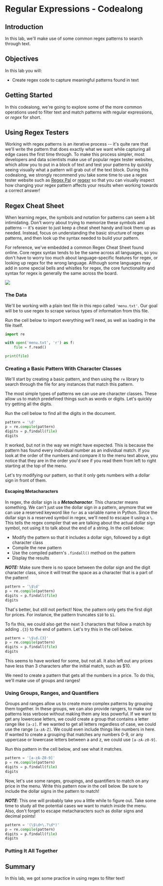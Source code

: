 # Regular Expressions - Codealong

## Introduction

In this lab, we'll make use of some common regex patterns to search through text. 

## Objectives

In this lab you will: 

- Create regex code to capture meaningful patterns found in text 

## Getting Started

In this codealong, we're going to explore some of the more common operations used to filter text and match patterns with regular expressions, or _regex_ for short. 


## Using Regex Testers

Working with regex patterns is an iterative process -- it's quite rare that we'll write the pattern that does exactly what we want while capturing all edge cases the first time through. To make this process simpler, most developers and data scientists make use of popular regex tester websites, which allow you to put in a block of text and test your patterns by quickly seeing visually what a pattern will grab out of the text block. During this codealong, we strongly recommend you take some time to use a regex tester website such as [Regex Pal](https://www.regexpal.com/) or [regexr](https://regexr.com/) so that you can visually inspect how changing your regex pattern affects your results when working towards a correct answer! 

## Regex Cheat Sheet

When learning regex, the symbols and notation for patterns can seem a bit intimidating. Don't worry about trying to memorize these symbols and patterns -- it's easier to just keep a cheat sheet handy and look them up as needed. Instead, focus on understanding the basic structure of regex patterns, and then look up the syntax needed to build your pattern.  

For reference, we've embedded a common Regex Cheat Sheet found online. Core regex syntax tends to be the same across all languages, so you don't have to worry too much about language-specific features for regex, or looking up regex for the wrong language. Although some languages may add in some special bells and whistles for regex, the core functionality and syntax for regex is generally the same across the board. 

<img src='https://curriculum-content.s3.amazonaws.com/data-science/images/regex_cheat_sheet.png'>


### The Data

We'll be working with a plain text file in this repo called `'menu.txt'`. Our goal will be to use regex to scrape various types of information from this file.

Run the cell below to import everything we'll need, as well as loading in the file itself. 


```python
import re

with open('menu.txt', 'r') as f:
    file = f.read()

print(file)
```

### Creating a Basic Pattern With Character Classes

We'll start by creating a basic pattern, and then using the `re` library to search through the file for any instances that match this pattern. 

The most simple types of patterns we can use are character classes. These allow us to match predefined things such as words or digits. Let's quickly try getting all the digits. 

Run the cell below to find all the digits in the document. 


```python
pattern = '\d'
p = re.compile(pattern)
digits = p.findall(file)
digits
```

It worked, but not in the way we might have expected. This is because the pattern has found every individual number as an individual match. If you look at the order of the numbers and compare it to the menu text above, you notice that they are in the order you'd see if you read them from left to right starting at the top of the menu. 

Let's try modifying our pattern, so that it only gets numbers with a dollar sign in front of them. 

#### Escaping Metacharacters

In regex, the dollar sign is a **_Metacharacter_**. This character means something. We can't just use the dollar sign in a pattern, anymore that we can use a reserved keyword like `for` as a variable name in Python. Since the dollar sign is a reserved symbol in regex, we'll need to escape it using a `\`.  This tells the regex compiler that we are talking about the actual dollar sign symbol, not using it to talk about the end of a string. 
In the cell below:

* Modify the pattern so that it includes a dollar sign, followed by a digit character class  
* Compile the new pattern  
* Use the compiled pattern's `.findall()` method on the pattern  
* Display the results

**_NOTE:_** Make sure there is no space between the dollar sign and the digit character class, since it will treat the space as a character that is a part of the pattern! 


```python
pattern = '\$\d'
p = re.compile(pattern)
digits = p.findall(file)
digits
```

That's better, but still not perfect! Now, the pattern only gets the first digit for prices. For instance, the pattern truncates `$10` to `$1`.

To fix this, we could also get the next 3 characters that follow a match by adding `.{3}` to the end of pattern. Let's try this in the cell below.  

```python
pattern = '\$\d.{3}'
p = re.compile(pattern)
digits = p.findall(file)
digits
```

This seems to have worked for some, but not all. It also left out any prices have less than 3 characters after the initial match, such as \$10. 


We need to create a pattern that gets all the numbers in a price. To do this, we'll make use of groups and ranges!

### Using Groups, Ranges, and Quantifiers

Groups and ranges allow us to create more complex patterns by grouping them together. In these groups, we can also provide rangers, to make our patterns less verbose without making them any less powerful. If we want to get any lowercase letters, we could create a group that contains a letter range like `[a-z]`. If we wanted to get all letters regardless of case, we could use the range `[a-zA-Z]`. We could even include things like numbers in here. If wanted to create a grouping that matches any numbers 0-9, or any uppercase or lowercase letters between a and z, we could use `[a-zA-z0-9]`. 

Run this pattern in the cell below, and see what it matches. 


```python
pattern = '[a-zA-Z0-9]'
p = re.compile(pattern)
digits = p.findall(file)
digits
```

Now, let's use some ranges, groupings, and quantifiers to match on any price in the menu. Write this pattern now in the cell below. Be sure to include the dollar signs in the pattern to match!

**_NOTE_**: This one will probably take you a little while to figure out. Take some time to study all the potential cases we want to match inside the menu. Also, don't forget to escape metacharacters such as dollar signs and decimal points!


```python
pattern = '(\$\d+\.?\d*)'
p = re.compile(pattern)
digits = p.findall(file)
digits
```

### Putting It All Together



## Summary

In this lab, we got some practice in using regex to filter text!
